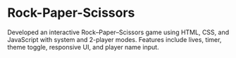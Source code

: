 # Rock-Paper-Scissors
Developed an interactive Rock–Paper–Scissors game using HTML, CSS, and JavaScript with system and 2-player modes. Features include lives, timer, theme toggle, responsive UI, and player name input.
